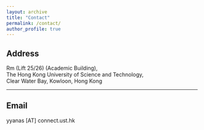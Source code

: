 ```yaml
---
layout: archive
title: "Contact"
permalink: /contact/
author_profile: true
---
```

## Address
Rm  (Lift 25/26) (Academic Building),<br>
The Hong Kong University of Science and Technology,<br>
Clear Water Bay, Kowloon, Hong Kong

---
## Email
yyanas [AT] connect.ust.hk
